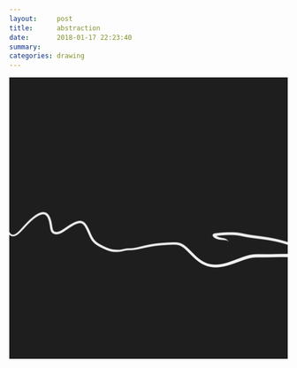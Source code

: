 ```yaml
---
layout:     post
title:      abstraction
date:       2018-01-17 22:23:40
summary:    
categories: drawing
---
```

![abstraction](/images/diary/abstraction.png ".")
